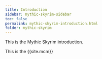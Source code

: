 ```yaml
---
title: Introduction
sidebar: mythic-skyrim-sidebar
toc: false
permalink: mythic-skyrim-introduction.html
folder: mythic-skyrim
---
```

This is the Mythic Skyrim introduction.

This is the {{site.mcm}}

